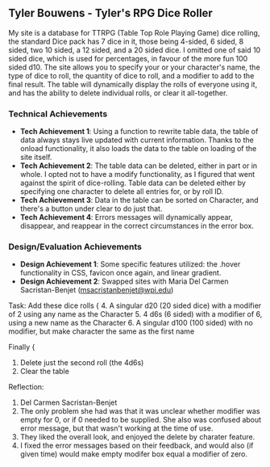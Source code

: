 ## Tyler Bouwens - Tyler's RPG Dice Roller
My site is a database for TTRPG (Table Top Role Playing Game) dice rolling, the standard Dice pack has 7 dice in it, those being 4-sided, 6 sided, 8 sided, two 10 sided, a 12 sided, and a 20 sided dice. I omitted one of said 10 sided dice, which is used for percentages, in favour of the more fun 100 sided d10. The site allows you to specify your or your character's name, the type of dice to roll, the quantity of dice to roll, and a modifier to add to the final result. The table will dynamically display the rolls of everyone using it, and has the ability to delete individual rolls, or clear it all-together.

### Technical Achievements
- **Tech Achievement 1**: Using a function to rewrite table data, the table of data always stays live updated with current information. Thanks to the onload functionality, it also loads the data to the table on loading of the site itself.
- **Tech Achievement 2**: The table data can be deleted, either in part or in whole. I opted not to have a modify functionality, as I figured that went against the spirit of dice-rolling. Table data can be deleted either by specifying one character to delete all entries for, or by roll ID.
- **Tech Achievement 3**: Data in the table can be sorted on Character, and there's a button under clear to do just that.
- **Tech Achievement 4**: Errors messages will dynamically appear, disappear, and reappear in the correct circumstances in the error box.

### Design/Evaluation Achievements
- **Design Achievement 1**: Some specific features utilized: the .hover functionality in CSS, favicon once again, and linear gradient.
- **Design Achievement 2**: Swapped sites with Maria Del Carmen Sacristan-Benjet (msacristanbenjet@wpi.edu)

Task: Add these dice rolls {
4.	A singular d20 (20 sided dice) with a modifier of 2 using any name as the Character
5.	4 d6s (6 sided) with a modifier of 6, using a new name as the Character
6.	A singular d100 (100 sided) with no modifier, but make character the same as the first name

Finally {
1.	Delete just the second roll (the 4d6s)
2.	Clear the table

Reflection:
1) Del Carmen Sacristan-Benjet
2) The only problem she had was that it was unclear whether modifier was empty for 0, or if 0 needed to be supplied. She also was confused about error message, but that wasn't working at the time of use.
3) They liked the overall look, and enjoyed the delete by charater feature.
4) I fixed the error messages based on their feedback, and would also (if given time) would make empty modifer box equal a modifier of zero.
